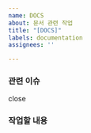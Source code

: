 ```yaml
---
name: DOCS
about: 문서 관련 작업
title: "[DOCS]"
labels: documentation
assignees: ''

---
```


### 관련 이슈

close

### 작업할 내용
